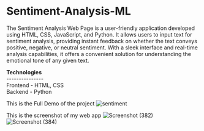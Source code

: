 # Sentiment-Analysis-ML

The Sentiment Analysis Web Page is a user-friendly application developed using HTML, CSS, JavaScript, and Python. It allows users to input text for sentiment analysis, providing instant feedback on whether the text conveys positive, negative, or neutral sentiment. With a sleek interface and real-time analysis capabilities, it offers a convenient solution for understanding the emotional tone of any given text.

<b>Technologies</b><br>---------------<br>
Frontend - HTML, CSS <br>
Backend - Python

This is the Full Demo of the project
![sentiment](https://github.com/kusha2000/Sentiment-Analysis-ML/assets/127003267/535f7f76-a377-425d-8a43-9fff7e3bd3ca)


This is the screenshot of my web app
![Screenshot (382)](https://github.com/kusha2000/Sentiment-Analysis-ML/assets/127003267/7b95c5de-7ca5-4c54-b30c-54d7f0424ae3)
![Screenshot (384)](https://github.com/kusha2000/Sentiment-Analysis-ML/assets/127003267/4fdcafcd-bd24-43ab-ad39-36078b598cea)
